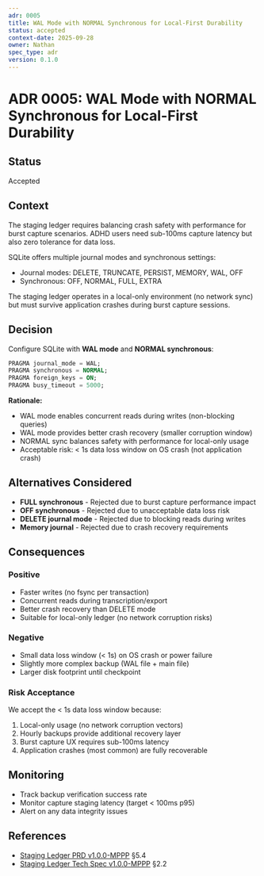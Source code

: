 ```yaml
---
adr: 0005
title: WAL Mode with NORMAL Synchronous for Local-First Durability
status: accepted
context-date: 2025-09-28
owner: Nathan
spec_type: adr
version: 0.1.0
---
```


# ADR 0005: WAL Mode with NORMAL Synchronous for Local-First Durability

## Status

Accepted

## Context

The staging ledger requires balancing crash safety with performance for burst capture scenarios. ADHD users need sub-100ms capture latency but also zero tolerance for data loss.

SQLite offers multiple journal modes and synchronous settings:

- Journal modes: DELETE, TRUNCATE, PERSIST, MEMORY, WAL, OFF
- Synchronous: OFF, NORMAL, FULL, EXTRA

The staging ledger operates in a local-only environment (no network sync) but must survive application crashes during burst capture sessions.

## Decision

Configure SQLite with **WAL mode** and **NORMAL synchronous**:

```sql
PRAGMA journal_mode = WAL;
PRAGMA synchronous = NORMAL;
PRAGMA foreign_keys = ON;
PRAGMA busy_timeout = 5000;
```

**Rationale:**

- WAL mode enables concurrent reads during writes (non-blocking queries)
- WAL mode provides better crash recovery (smaller corruption window)
- NORMAL sync balances safety with performance for local-only usage
- Acceptable risk: < 1s data loss window on OS crash (not application crash)

## Alternatives Considered

- **FULL synchronous** - Rejected due to burst capture performance impact
- **OFF synchronous** - Rejected due to unacceptable data loss risk
- **DELETE journal mode** - Rejected due to blocking reads during writes
- **Memory journal** - Rejected due to crash recovery requirements

## Consequences

### Positive

- Faster writes (no fsync per transaction)
- Concurrent reads during transcription/export
- Better crash recovery than DELETE mode
- Suitable for local-only ledger (no network corruption risks)

### Negative

- Small data loss window (< 1s) on OS crash or power failure
- Slightly more complex backup (WAL file + main file)
- Larger disk footprint until checkpoint

### Risk Acceptance

We accept the < 1s data loss window because:

1. Local-only usage (no network corruption vectors)
2. Hourly backups provide additional recovery layer
3. Burst capture UX requires sub-100ms latency
4. Application crashes (most common) are fully recoverable

## Monitoring

- Track backup verification success rate
- Monitor capture staging latency (target < 100ms p95)
- Alert on any data integrity issues

## References

- [Staging Ledger PRD v1.0.0-MPPP](../features/staging-ledger/prd-staging.md) §5.4
- [Staging Ledger Tech Spec v1.0.0-MPPP](../features/staging-ledger/spec-staging-tech.md) §2.2
